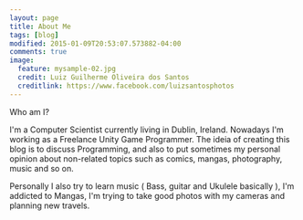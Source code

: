 ```yaml
---
layout: page
title: About Me
tags: [blog]
modified: 2015-01-09T20:53:07.573882-04:00
comments: true
image:
  feature: mysample-02.jpg
  credit: Luiz Guilherme Oliveira dos Santos
  creditlink: https://www.facebook.com/luizsantosphotos
---
```


Who am I?

I'm a Computer Scientist currently living in Dublin, Ireland. Nowadays I'm working as a Freelance Unity Game Programmer. The ideia of creating this blog is to discuss Programming, and also to put sometimes my personal opinion about non-related topics such as comics, mangas, photography, music and so on.

Personally I also try to learn music ( Bass, guitar and Ukulele basically ), I'm addicted to Mangas, I'm trying to take good photos with my cameras and planning new travels.
